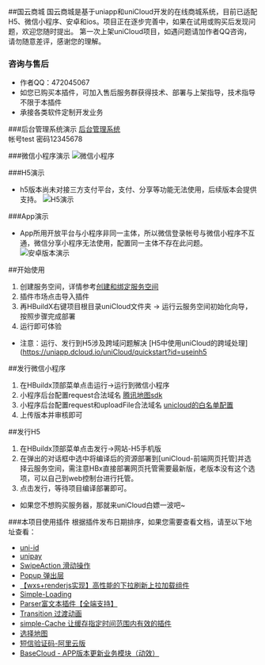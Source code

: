 ##国云商城
国云商城是基于uniapp和uniCloud开发的在线商城系统，目前已适配H5、微信小程序、安卓和ios。项目正在逐步完善中，如果在试用或购买后发现问题，欢迎您随时提出。
第一次上架uniCloud项目，如遇问题请加作者QQ咨询，请勿随意差评，感谢您的理解。

### 咨询与售后
* 作者QQ：472045067
* 如您已购买本插件，可加入售后服务群获得技术、部署与上架指导，技术指导不限于本插件
* 承接各类软件定制开发业务

###后台管理系统演示
[后台管理系统](https://static-95f1970c-da88-4722-9673-897de6038fc7.bspapp.com/admin/index.html)  
帐号test 密码12345678

###微信小程序演示
![微信小程序](https://vkceyugu.cdn.bspapp.com/VKCEYUGU-mix-mall-admin/451ccc60-d285-11ea-8a36-ebb87efcf8c0.jpg)

###H5演示
* h5版本尚未对接三方支付平台，支付、分享等功能无法使用，后续版本会提供支持。
![H5演示](https://vkceyugu.cdn.bspapp.com/VKCEYUGU-mix-mall-admin/e51c3ad0-d284-11ea-81ea-f115fe74321c.png)

###App演示
* App所用开放平台与小程序非同一主体，所以微信登录帐号与微信小程序不互通，微信分享小程序无法使用，配置同一主体不存在此问题。
![安卓版本演示](https://7478-tx-cloud-mix-mall-d6944c-1302673523.tcb.qcloud.la/1599142095177614441.jpg)

##开始使用
1. 创建服务空间，详情参考[创建和绑定服务空间](https://uniapp.dcloud.net.cn/uniCloud/quickstart?id=%e5%88%9b%e5%bb%ba%e5%92%8c%e7%bb%91%e5%ae%9a%e6%9c%8d%e5%8a%a1%e7%a9%ba%e9%97%b4) 
2. 插件市场点击导入插件
3. 再HBuildX右键项目根目录uniCloud文件夹 -> 运行云服务空间初始化向导，按照步骤完成部署
4. 运行即可体验
* 注意：运行、发行到H5涉及跨域问题解决 [H5中使用uniCloud的跨域处理](https://uniapp.dcloud.io/uniCloud/quickstart?id=useinh5

##发行微信小程序
1. 在HBuildx顶部菜单点击运行->运行到微信小程序 
2. 小程序后台配置request合法域名 [腾讯地图sdk](https://apis.map.qq.com)
3. 小程序后台配置request和uploadFile合法域名 [unicloud的白名单配置](https://uniapp.dcloud.io/uniCloud/quickstart?id=%e5%b0%8f%e7%a8%8b%e5%ba%8f%e4%b8%ad%e4%bd%bf%e7%94%a8unicloud%e7%9a%84%e7%99%bd%e5%90%8d%e5%8d%95%e9%85%8d%e7%bd%ae)
4. 上传版本并审核即可

##发行H5
1. 在HBuildx顶部菜单点击发行->网站-H5手机版
2. 在弹出的对话框中选中将编译后的资源部署到[uniCloud-前端网页托管]并选择云服务空间，需注意HBx直接部署网页托管需要最新版，老版本没有这个选项，可以自己到web控制台进行托管。
3. 点击发行，等待项目编译部署即可。 
* 如果您不想购买服务器，那就来uniCloud白嫖一波吧~


###本项目使用插件
根据插件发布日期排序，如果您需要查看文档，请至以下地址查看：
* [uni-id](https://uniapp.dcloud.io/uniCloud/uni-id)
* [unipay](https://uniapp.dcloud.io/uniCloud/unipay)
* [SwipeAction 滑动操作](https://ext.dcloud.net.cn/plugin?id=181)
* [Popup 弹出层](https://ext.dcloud.net.cn/plugin?id=329)
* [【wxs+renderjs实现】高性能的下拉刷新上拉加载组件](https://ext.dcloud.net.cn/plugin?id=343)
* [Simple-Loading](https://ext.dcloud.net.cn/plugin?id=397)
* [Parser富文本插件【全端支持】](https://ext.dcloud.net.cn/plugin?id=805)
* [Transition 过渡动画](https://ext.dcloud.net.cn/plugin?id=985)
* [simple-Cache 让缓存指定时间范围内有效的插件](https://ext.dcloud.net.cn/plugin?id=1129)
* [选择地图](https://ext.dcloud.net.cn/plugin?id=1133)
* [短信验证码-阿里云版](https://ext.dcloud.net.cn/plugin?id=1947)
* [BaseCloud - APP版本更新业务模块（动效）](https://ext.dcloud.net.cn/plugin?id=2510)





